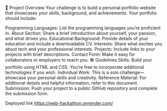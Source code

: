 🌟 Project Overview
Your challenge is to build a personal portfolio website that showcases your skills, background, and achievements. Your portfolio should include:

Programming Languages: List the programming languages you’re proficient in.
About Section: Share a brief introduction about yourself, your passion, and what drives you.
Educational Background: Provide details of your education and include a downloadable CV.
Interests: Share what excites you about tech and your professional interests.
Projects: Include links to your projects with brief descriptions.
Contact Form: Make it easy for collaborators or employers to reach you.
🛠️ Guidelines
Skills: Build your portfolio using HTML and CSS. You’re free to incorporate additional technologies if you wish.
Individual Work: This is a solo challenge—showcase your personal skills and creativity.
Reference Material: For additional details and helpful information, refer to this document.
Submission: Push your project to a public GitHub repository and complete the submission form.

Deployed link https://web-hackathon.onrender.com/
